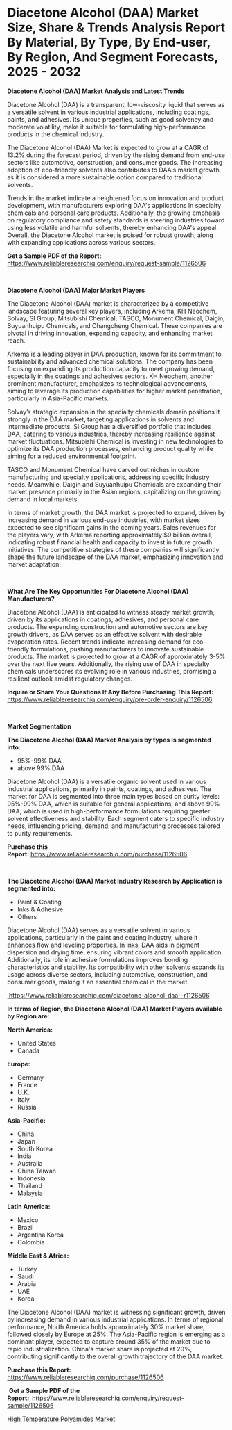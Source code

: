 <p><h1>Diacetone Alcohol (DAA) Market Size, Share & Trends Analysis Report By Material, By Type, By End-user, By Region, And Segment Forecasts, 2025 - 2032</h1></p><p><strong>Diacetone Alcohol (DAA) Market Analysis and Latest Trends</strong></p>
<p><p>Diacetone Alcohol (DAA) is a transparent, low-viscosity liquid that serves as a versatile solvent in various industrial applications, including coatings, paints, and adhesives. Its unique properties, such as good solvency and moderate volatility, make it suitable for formulating high-performance products in the chemical industry.</p><p>The Diacetone Alcohol (DAA) Market is expected to grow at a CAGR of 13.2% during the forecast period, driven by the rising demand from end-use sectors like automotive, construction, and consumer goods. The increasing adoption of eco-friendly solvents also contributes to DAA's market growth, as it is considered a more sustainable option compared to traditional solvents. </p><p>Trends in the market indicate a heightened focus on innovation and product development, with manufacturers exploring DAA's applications in specialty chemicals and personal care products. Additionally, the growing emphasis on regulatory compliance and safety standards is steering industries toward using less volatile and harmful solvents, thereby enhancing DAA's appeal. Overall, the Diacetone Alcohol market is poised for robust growth, along with expanding applications across various sectors.</p></p>
<p><strong>Get a Sample PDF of the Report:&nbsp;</strong> <a href="https://www.reliableresearchiq.com/enquiry/request-sample/1126506?utm_campaign=3097&utm_medium=2&utm_source=Github&utm_content=ia&utm_term=02042025&utm_id=diacetone-alcohol-daa">https://www.reliableresearchiq.com/enquiry/request-sample/1126506</a></p>
<p>&nbsp;</p>
<p><strong>Diacetone Alcohol (DAA) Major Market Players</strong></p>
<p><p>The Diacetone Alcohol (DAA) market is characterized by a competitive landscape featuring several key players, including Arkema, KH Neochem, Solvay, SI Group, Mitsubishi Chemical, TASCO, Monument Chemical, Daigin, Suyuanhuipu Chemicals, and Changcheng Chemical. These companies are pivotal in driving innovation, expanding capacity, and enhancing market reach.</p><p>Arkema is a leading player in DAA production, known for its commitment to sustainability and advanced chemical solutions. The company has been focusing on expanding its production capacity to meet growing demand, especially in the coatings and adhesives sectors. KH Neochem, another prominent manufacturer, emphasizes its technological advancements, aiming to leverage its production capabilities for higher market penetration, particularly in Asia-Pacific markets.</p><p>Solvay’s strategic expansion in the specialty chemicals domain positions it strongly in the DAA market, targeting applications in solvents and intermediate products. SI Group has a diversified portfolio that includes DAA, catering to various industries, thereby increasing resilience against market fluctuations. Mitsubishi Chemical is investing in new technologies to optimize its DAA production processes, enhancing product quality while aiming for a reduced environmental footprint.</p><p>TASCO and Monument Chemical have carved out niches in custom manufacturing and specialty applications, addressing specific industry needs. Meanwhile, Daigin and Suyuanhuipu Chemicals are expanding their market presence primarily in the Asian regions, capitalizing on the growing demand in local markets.</p><p>In terms of market growth, the DAA market is projected to expand, driven by increasing demand in various end-use industries, with market sizes expected to see significant gains in the coming years. Sales revenues for the players vary, with Arkema reporting approximately $9 billion overall, indicating robust financial health and capacity to invest in future growth initiatives. The competitive strategies of these companies will significantly shape the future landscape of the DAA market, emphasizing innovation and market adaptation.</p></p>
<p>&nbsp;</p>
<p><strong>What Are The Key Opportunities For Diacetone Alcohol (DAA) Manufacturers?</strong></p>
<p><p>Diacetone Alcohol (DAA) is anticipated to witness steady market growth, driven by its applications in coatings, adhesives, and personal care products. The expanding construction and automotive sectors are key growth drivers, as DAA serves as an effective solvent with desirable evaporation rates. Recent trends indicate increasing demand for eco-friendly formulations, pushing manufacturers to innovate sustainable products. The market is projected to grow at a CAGR of approximately 3-5% over the next five years. Additionally, the rising use of DAA in specialty chemicals underscores its evolving role in various industries, promising a resilient outlook amidst regulatory changes.</p></p>
<p><strong>Inquire or Share Your Questions If Any Before Purchasing This Report:</strong> <a href="https://www.reliableresearchiq.com/enquiry/pre-order-enquiry/1126506?utm_campaign=3097&utm_medium=2&utm_source=Github&utm_content=ia&utm_term=02042025&utm_id=diacetone-alcohol-daa">https://www.reliableresearchiq.com/enquiry/pre-order-enquiry/1126506</a></p>
<p>&nbsp;</p>
<p><strong>Market Segmentation</strong></p>
<p><strong>The Diacetone Alcohol (DAA) Market Analysis by types is segmented into:</strong></p>
<p><ul><li>95%-99% DAA</li><li>above 99% DAA</li></ul></p>
<p><p>Diacetone Alcohol (DAA) is a versatile organic solvent used in various industrial applications, primarily in paints, coatings, and adhesives. The market for DAA is segmented into three main types based on purity levels: 95%-99% DAA, which is suitable for general applications; and above 99% DAA, which is used in high-performance formulations requiring greater solvent effectiveness and stability. Each segment caters to specific industry needs, influencing pricing, demand, and manufacturing processes tailored to purity requirements.</p></p>
<p><strong>Purchase this Report:&nbsp;</strong><a href="https://www.reliableresearchiq.com/purchase/1126506?utm_campaign=3097&utm_medium=2&utm_source=Github&utm_content=ia&utm_term=02042025&utm_id=diacetone-alcohol-daa">https://www.reliableresearchiq.com/purchase/1126506</a></p>
<p>&nbsp;</p>
<p><strong>The Diacetone Alcohol (DAA) Market Industry Research by Application is segmented into:</strong></p>
<p><ul><li>Paint & Coating</li><li>Inks & Adhesive</li><li>Others</li></ul></p>
<p><p>Diacetone Alcohol (DAA) serves as a versatile solvent in various applications, particularly in the paint and coating industry, where it enhances flow and leveling properties. In inks, DAA aids in pigment dispersion and drying time, ensuring vibrant colors and smooth application. Additionally, its role in adhesive formulations improves bonding characteristics and stability. Its compatibility with other solvents expands its usage across diverse sectors, including automotive, construction, and consumer goods, making it an essential chemical in the market.</p></p>
<p><a href="https://www.reliableresearchiq.com/diacetone-alcohol-daa--r1126506?utm_campaign=3097&utm_medium=2&utm_source=Github&utm_content=ia&utm_term=02042025&utm_id=diacetone-alcohol-daa">&nbsp;https://www.reliableresearchiq.com/diacetone-alcohol-daa--r1126506</a></p>
<p><strong>In terms of Region, the Diacetone Alcohol (DAA) Market Players available by Region are:</strong></p>
<p>
    <p> <strong> North America: </strong>
        <ul>
            <li>United States</li>
            <li>Canada</li>
        </ul>
        </p> 
    <p> <strong> Europe: </strong>
        <ul>
            <li>Germany</li>
            <li>France</li>
            <li>U.K.</li>
            <li>Italy</li>
            <li>Russia</li>
        </ul>
        </p> 
    <p> <strong> Asia-Pacific: </strong>
        <ul>
            <li>China</li>
            <li>Japan</li>
            <li>South Korea</li>
            <li>India</li>
            <li>Australia</li>
            <li>China Taiwan</li>
            <li>Indonesia</li>
            <li>Thailand</li>
            <li>Malaysia</li>
        </ul>
        </p> 
    <p> <strong> Latin America: </strong>
        <ul>
            <li>Mexico</li>
            <li>Brazil</li>
            <li>Argentina Korea</li>
            <li>Colombia</li>
        </ul>
        </p> 
    <p> <strong> Middle East & Africa: </strong>
        <ul>
            <li>Turkey</li>
            <li>Saudi</li>
            <li>Arabia</li>
            <li>UAE</li>
            <li>Korea</li>
        </ul>
    </p>
    </p>
<p><p>The Diacetone Alcohol (DAA) market is witnessing significant growth, driven by increasing demand in various industrial applications. In terms of regional performance, North America holds approximately 30% market share, followed closely by Europe at 25%. The Asia-Pacific region is emerging as a dominant player, expected to capture around 35% of the market due to rapid industrialization. China's market share is projected at 20%, contributing significantly to the overall growth trajectory of the DAA market.</p></p>
<p><strong>Purchase this Report: </strong><a href="https://www.reliableresearchiq.com/purchase/1126506?utm_campaign=3097&utm_medium=2&utm_source=Github&utm_content=ia&utm_term=02042025&utm_id=diacetone-alcohol-daa">https://www.reliableresearchiq.com/purchase/1126506</a></p>
<p>&nbsp;<strong>Get a Sample PDF of the Report:&nbsp;&nbsp;</strong><a href="https://www.reliableresearchiq.com/enquiry/request-sample/1126506?utm_campaign=3097&utm_medium=2&utm_source=Github&utm_content=ia&utm_term=02042025&utm_id=diacetone-alcohol-daa">https://www.reliableresearchiq.com/enquiry/request-sample/1126506</a></p>
<p><strong></strong></p>
<p><p><a href="https://github.com/saoneubeh8/Market-Research-Report-List-1/blob/main/high-temperature-polyamides-market.md?utm_campaign=3097&utm_medium=2&utm_source=Github&utm_content=ia&utm_term=02042025&utm_id=diacetone-alcohol-daa">High Temperature Polyamides Market</a></p></p>